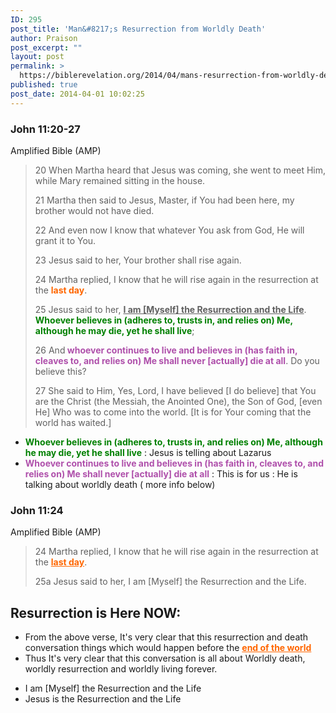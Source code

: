 ```yaml
---
ID: 295
post_title: 'Man&#8217;s Resurrection from Worldly Death'
author: Praison
post_excerpt: ""
layout: post
permalink: >
  https://biblerevelation.org/2014/04/mans-resurrection-from-worldly-death/
published: true
post_date: 2014-04-01 10:02:25
---
```

<div>
<h3>John 11:20-27</h3>
Amplified Bible (AMP)

</div>
<div>
<blockquote>20 When Martha heard that Jesus was coming, she went to meet Him, while Mary remained sitting in the house.

21 Martha then said to Jesus, Master, if You had been here, my brother would not have died.

22 And even now I know that whatever You ask from God, He will grant it to You.

23 Jesus said to her, Your brother shall rise again.

24 Martha replied, I know that he will rise again in the resurrection at the <span style="color: #ff6600;"><strong>last day</strong></span>.

25 Jesus said to her, <span style="text-decoration: underline;"><strong>I am [Myself] the Resurrection and the Life</strong></span>. <strong><span style="color: #008000;">Whoever believes in (adheres to, trusts in, and relies on) Me, although he may die, yet he shall live</span></strong>;

26 And<span style="color: #af50ab;"><strong> whoever continues to live and believes in (has faith in, cleaves to, and relies on) Me shall never [actually] die at all</strong></span>. Do you believe this?

27 She said to Him, Yes, Lord, I have believed [I do believe] that You are the Christ (the Messiah, the Anointed One), the Son of God, [even He] Who was to come into the world. [It is for Your coming that the world has waited.]</blockquote>
<ul>
	<li><strong><span style="color: #008000;">Whoever believes in (adheres to, trusts in, and relies on) Me, although he may die, yet he shall live</span></strong> : Jesus is telling about Lazarus</li>
	<li><strong><span style="color: #af50ab;">Whoever continues to live and believes in (has faith in, cleaves to, and relies on) Me shall never [actually] die at all</span></strong> : This is for us : He is talking about worldly death ( more info below)</li>
</ul>
<h3>John 11:24</h3>
Amplified Bible (AMP)
<blockquote>24 Martha replied, I know that he will rise again in the resurrection at the <span style="text-decoration: underline; color: #ff6600;"><strong>last day</strong></span>.

25a Jesus said to her, I am [Myself] the Resurrection and the Life.</blockquote>
<h2>Resurrection is Here NOW:</h2>
<ul>
	<li>From the above verse, It's very clear that this resurrection and death conversation things which would happen before the <span style="text-decoration: underline; color: #ff6600;"><strong>end of the world</strong></span></li>
	<li>Thus It's very clear that this conversation is all about Worldly death, worldly resurrection and worldly living forever.</li>
</ul>
<ul>
	<li>I am [Myself] the Resurrection and the Life</li>
	<li>Jesus is the Resurrection and the Life</li>
</ul>
</div>